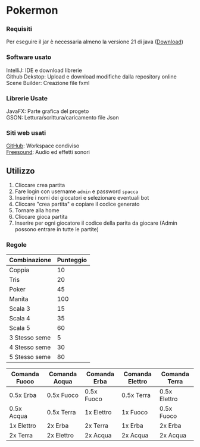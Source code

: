 # Pokermon
### Requisiti
Per eseguire il jar è necessaria almeno la versione 21 di java ([Download](https://www.oracle.com/it/java/technologies/downloads/#java21))
### Software usato
IntelliJ: IDE e download librerie  
Github Dekstop: Upload e download modifiche dalla repository online  
Scene Builder: Creazione file fxml
### Librerie Usate
JavaFX: Parte grafica del progeto  
GSON: Lettura/scrittura/caricamento file Json
### Siti web usati
[GitHub](https://github.com/): Workspace condiviso  
[Freesound](https://freesound.org/): Audio ed effetti sonori
## Utilizzo
1. Cliccare crea partita
2. Fare login con username `admin` e password `spacca`
3. Inserire i nomi dei giocatori e selezionare eventuali bot
4. Cliccare "crea partita" e copiare il codice generato
5. Tornare alla home
6. Cliccare gioca partita
7. Inserire per ogni giocatore il codice della parita da giocare (Admin possono entrare in tutte le partite)

### Regole
| Combinazione  | Punteggio |
|---------------|-----------|
| Coppia        | 10        |
| Tris          | 20        |
| Poker         | 45        |
| Manita        | 100       |
| Scala 3       | 15        |
| Scala 4       | 35        |
| Scala 5       | 60        |
| 3 Stesso seme | 5         |
| 4 Stesso seme | 30        |
| 5 Stesso seme | 80        |

| Comanda Fuoco | Comanda Acqua | Comanda Erba | Comanda Elettro | Comanda Terra |
|---------------|---------------|--------------|-----------------|---------------|
| 0.5x Erba     | 0.5x Fuoco    | 0.5x Fuoco   | 0.5x Terra      | 0.5x Elettro  |
| 0.5x Acqua    | 0.5x Terra    | 1x Elettro   | 1x Fuoco        | 0.5x Fuoco    |
| 1x Elettro    | 2x Erba       | 2x Terra     | 1x Erba         | 2x Erba       |
| 2x Terra	     | 2x Elettro    | 2x Acqua     | 2x Acqua        | 2x Acqua      |